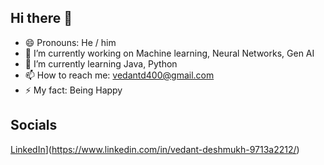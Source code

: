 ## Hi there 👋
- 😄 Pronouns: He / him
- 🔭 I’m currently working on Machine learning, Neural Networks, Gen AI
- 🌱 I’m currently learning Java, Python 
- 📫 How to reach me: vedantd400@gmail.com
- ⚡ My fact: Being Happy

## Socials
[LinkedIn](https://img.shields.io/badge/LinkedIn-0077B5?style=for-the-badge&logo=linkedin&logoColor=white)](https://www.linkedin.com/in/vedant-deshmukh-9713a2212/)
<!--
**VedantDgit/VedantDgit** is a ✨ _special_ ✨ repository because its `README.md` (this file) appears on your GitHub profile.

Here are some ideas to get you started:

- 🔭 I’m currently working on ...
- 🌱 I’m currently learning ...
- 👯 I’m looking to collaborate on ...
- 🤔 I’m looking for help with ...
- 💬 Ask me about ...
- 📫 How to reach me: ...
- 😄 Pronouns: ...
- ⚡ Fun fact: ...
-->
